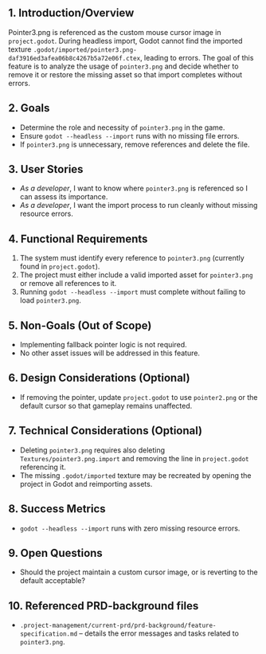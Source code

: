 ## 1. Introduction/Overview
Pointer3.png is referenced as the custom mouse cursor image in `project.godot`. During headless import, Godot cannot find the imported texture `.godot/imported/pointer3.png-daf3916ed3afea06b8c4267b5a72e06f.ctex`, leading to errors. The goal of this feature is to analyze the usage of `pointer3.png` and decide whether to remove it or restore the missing asset so that import completes without errors.

## 2. Goals
- Determine the role and necessity of `pointer3.png` in the game.
- Ensure `godot --headless --import` runs with no missing file errors.
- If `pointer3.png` is unnecessary, remove references and delete the file.

## 3. User Stories
- *As a developer*, I want to know where `pointer3.png` is referenced so I can assess its importance.
- *As a developer*, I want the import process to run cleanly without missing resource errors.

## 4. Functional Requirements
1. The system must identify every reference to `pointer3.png` (currently found in `project.godot`).
2. The project must either include a valid imported asset for `pointer3.png` or remove all references to it.
3. Running `godot --headless --import` must complete without failing to load `pointer3.png`.

## 5. Non-Goals (Out of Scope)
- Implementing fallback pointer logic is not required.
- No other asset issues will be addressed in this feature.

## 6. Design Considerations (Optional)
- If removing the pointer, update `project.godot` to use `pointer2.png` or the default cursor so that gameplay remains unaffected.

## 7. Technical Considerations (Optional)
- Deleting `pointer3.png` requires also deleting `Textures/pointer3.png.import` and removing the line in `project.godot` referencing it.
- The missing `.godot/imported` texture may be recreated by opening the project in Godot and reimporting assets.

## 8. Success Metrics
- `godot --headless --import` runs with zero missing resource errors.

## 9. Open Questions
- Should the project maintain a custom cursor image, or is reverting to the default acceptable?

## 10. Referenced PRD-background files
- `.project-management/current-prd/prd-background/feature-specification.md` – details the error messages and tasks related to `pointer3.png`.
